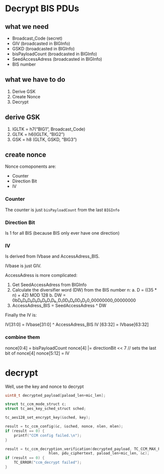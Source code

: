 # Decrypt BIS PDUs

## what we need

- Broadcast_Code (secret)
- GIV (broadcasted in BIGInfo)
- GSKD (broadcasted in BIGInfo)
- bisPayloadCount (broadcasted in BIGInfo)
- SeedAccessAdress (broadcasted in BIGInfo)
- BIS number

## what we have to do

1. Derive GSK
2. Create Nonce
3. Decrypt

## derive GSK

1. IGLTK = h7(“BIG1”, Broadcast_Code)
2. GLTK = h6(IGLTK, “BIG2”)
3. GSK = h8 (GLTK, GSKD, “BIG3”)

## create nonce

Nonce comoponents are:

- Counter
- Direction Bit
- IV

### Counter

The counter is just ``bisPayloadCount`` from the last ``BIGInfo``

### Direction Bit

Is 1 for all BIS (because BIS only ever have one direction)

### IV

Is derived from IVbase and AccessAdress_BIS.

IVbase is just GIV.

AccessAdress is more complicated:

1. Get SeedAccessAdress from BIGInfo
2. Calculate the diversifier word (DW) from the BIS number n:
    a. D = ((35 * n) + 42) MOD 128
    b. DW = 0bD₀D₀D₀D₀D₀D₀D₁D₆_D₁0D₅D₄0D₃D₂0_00000000_00000000
3. AccessAdress_BIS = SeedAccessAdress ^ DW

Finally the IV is:

IV[31:0] = IVbase[31:0] ^  AccessAdress_BIS
IV [63:32] = IVbase[63:32]

### combine them

nonce[0:4]  = bisPayloadCount
nonce[4]   |= directionBit << 7 // sets the last bit of nonce[4]
nonce[5:12] = IV

# decrypt

Well, use the key and nonce to decrypt

```c
uint8_t decrypted_payload[paload_len+mic_len];

struct tc_ccm_mode_struct c;
struct tc_aes_key_sched_struct sched;

tc_aes128_set_encrypt_key(&sched, key);

result = tc_ccm_config(&c, &sched, nonce, nlen, mlen);
if (result == 0) {
	printf("CCM config failed.\n");
}

result = tc_ccm_decryption_verification(decrypted_payload, TC_CCM_MAX_PT_SIZE, pdu_hdr,
					hlen, pdu_ciphertext, paload_len+mic_len, &c);
if (result == 0) {
	TC_ERROR("ccm_decrypt failed");
}

```

<!--

IVbase = GIV
IV[31:0] = IVbase[31:0] ^  AccessAdress_BIS
IV [63:32] = IVbase[63:32]


AccessAdress_BIS is derived from SeedAccessAdress
For each BIS logical transport, the Access Address shall be equal to the SAA
bit-wise XORed with a diversifier word (DW) for that logical transport derived
from a Diversifier (D) as follows:

D = ((35 * n) + 42) MOD 128 where n is the BIS number, or 0 for the BIG Control logical link
DW = 0bD₀D₀D₀D₀D₀D₀D₁D₆_D₁0D₅D₄0D₃D₂0_00000000_00000000

For example, if n=1, D=77=0b01001101 and DW = 0xFD060000


ctx_ccm.nonce.counter = ccm->counter;	/* LSO to MSO, counter is LE */
	/* The directionBit set to 1 for Data Physical Chan PDUs sent by
	 * the central and set to 0 for Data Physical Chan PDUs sent by the
	 * peripheral
	 */
	ctx_ccm.nonce.bytes[4] |= ccm->direction << 7; // for BIS dir bit is 1
	memcpy(&ctx_ccm.nonce.bytes[5], ccm->iv, 8); /* LSO to MSO */

>